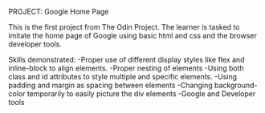 PROJECT: Google Home Page

This is the first project from The Odin Project.
The learner is tasked to imitate the home page of Google using basic html and css and the browser developer tools.

Skills demonstrated:
-Proper use of different display styles like flex and    inline-block to align elements. 
-Proper nesting of elements
-Using both class and id attributes to style multiple and specific elements.
-Using padding and margin as spacing between elements
-Changing background-color temporarily to easily picture the div elements
-Google and Developer tools
